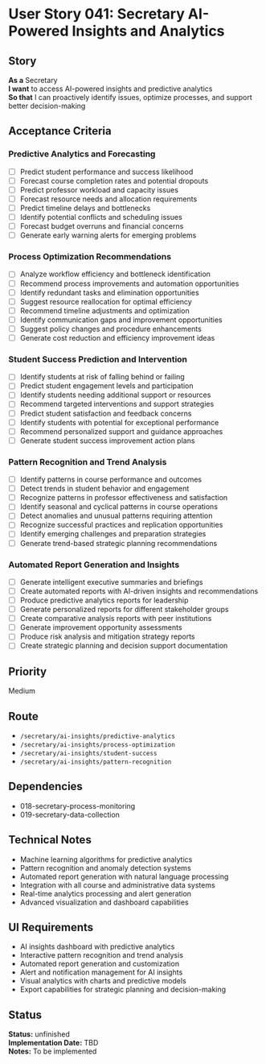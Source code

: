 # User Story 041: Secretary AI-Powered Insights and Analytics

## Story
**As a** Secretary  
**I want** to access AI-powered insights and predictive analytics  
**So that** I can proactively identify issues, optimize processes, and support better decision-making

## Acceptance Criteria

### Predictive Analytics and Forecasting
- [ ] Predict student performance and success likelihood
- [ ] Forecast course completion rates and potential dropouts
- [ ] Predict professor workload and capacity issues
- [ ] Forecast resource needs and allocation requirements
- [ ] Predict timeline delays and bottlenecks
- [ ] Identify potential conflicts and scheduling issues
- [ ] Forecast budget overruns and financial concerns
- [ ] Generate early warning alerts for emerging problems

### Process Optimization Recommendations
- [ ] Analyze workflow efficiency and bottleneck identification
- [ ] Recommend process improvements and automation opportunities
- [ ] Identify redundant tasks and elimination opportunities
- [ ] Suggest resource reallocation for optimal efficiency
- [ ] Recommend timeline adjustments and optimization
- [ ] Identify communication gaps and improvement opportunities
- [ ] Suggest policy changes and procedure enhancements
- [ ] Generate cost reduction and efficiency improvement ideas

### Student Success Prediction and Intervention
- [ ] Identify students at risk of falling behind or failing
- [ ] Predict student engagement levels and participation
- [ ] Identify students needing additional support or resources
- [ ] Recommend targeted interventions and support strategies
- [ ] Predict student satisfaction and feedback concerns
- [ ] Identify students with potential for exceptional performance
- [ ] Recommend personalized support and guidance approaches
- [ ] Generate student success improvement action plans

### Pattern Recognition and Trend Analysis
- [ ] Identify patterns in course performance and outcomes
- [ ] Detect trends in student behavior and engagement
- [ ] Recognize patterns in professor effectiveness and satisfaction
- [ ] Identify seasonal and cyclical patterns in course operations
- [ ] Detect anomalies and unusual patterns requiring attention
- [ ] Recognize successful practices and replication opportunities
- [ ] Identify emerging challenges and preparation strategies
- [ ] Generate trend-based strategic planning recommendations

### Automated Report Generation and Insights
- [ ] Generate intelligent executive summaries and briefings
- [ ] Create automated reports with AI-driven insights and recommendations
- [ ] Produce predictive analytics reports for leadership
- [ ] Generate personalized reports for different stakeholder groups
- [ ] Create comparative analysis reports with peer institutions
- [ ] Generate improvement opportunity assessments
- [ ] Produce risk analysis and mitigation strategy reports
- [ ] Create strategic planning and decision support documentation

## Priority
Medium

## Route
- `/secretary/ai-insights/predictive-analytics`
- `/secretary/ai-insights/process-optimization`
- `/secretary/ai-insights/student-success`
- `/secretary/ai-insights/pattern-recognition`

## Dependencies
- 018-secretary-process-monitoring
- 019-secretary-data-collection

## Technical Notes
- Machine learning algorithms for predictive analytics
- Pattern recognition and anomaly detection systems
- Automated report generation with natural language processing
- Integration with all course and administrative data systems
- Real-time analytics processing and alert generation
- Advanced visualization and dashboard capabilities

## UI Requirements
- AI insights dashboard with predictive analytics
- Interactive pattern recognition and trend analysis
- Automated report generation and customization
- Alert and notification management for AI insights
- Visual analytics with charts and predictive models
- Export capabilities for strategic planning and decision-making
## Status
**Status:** unfinished  
**Implementation Date:** TBD  
**Notes:** To be implemented

